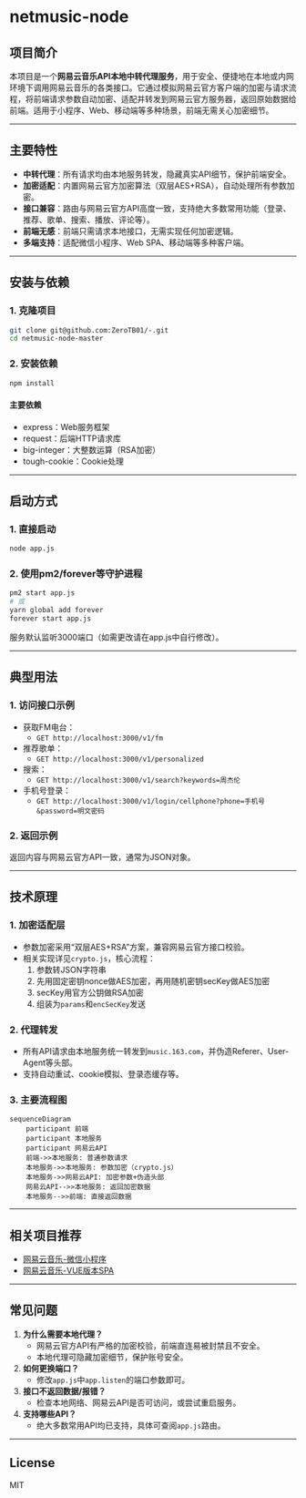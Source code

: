 # netmusic-node

## 项目简介

本项目是一个**网易云音乐API本地中转代理服务**，用于安全、便捷地在本地或内网环境下调用网易云音乐的各类接口。它通过模拟网易云官方客户端的加密与请求流程，将前端请求参数自动加密、适配并转发到网易云官方服务器，返回原始数据给前端。适用于小程序、Web、移动端等多种场景，前端无需关心加密细节。

---

## 主要特性
- **中转代理**：所有请求均由本地服务转发，隐藏真实API细节，保护前端安全。
- **加密适配**：内置网易云官方加密算法（双层AES+RSA），自动处理所有参数加密。
- **接口兼容**：路由与网易云官方API高度一致，支持绝大多数常用功能（登录、推荐、歌单、搜索、播放、评论等）。
- **前端无感**：前端只需请求本地接口，无需实现任何加密逻辑。
- **多端支持**：适配微信小程序、Web SPA、移动端等多种客户端。

---

## 安装与依赖

### 1. 克隆项目
```bash
git clone git@github.com:ZeroTB01/-.git
cd netmusic-node-master
```

### 2. 安装依赖
```bash
npm install
```

#### 主要依赖
- express：Web服务框架
- request：后端HTTP请求库
- big-integer：大整数运算（RSA加密）
- tough-cookie：Cookie处理

---

## 启动方式

### 1. 直接启动
```bash
node app.js
```

### 2. 使用pm2/forever等守护进程
```bash
pm2 start app.js
# 或
yarn global add forever
forever start app.js
```

服务默认监听3000端口（如需更改请在app.js中自行修改）。

---

## 典型用法

### 1. 访问接口示例

- 获取FM电台：
  - `GET http://localhost:3000/v1/fm`
- 推荐歌单：
  - `GET http://localhost:3000/v1/personalized`
- 搜索：
  - `GET http://localhost:3000/v1/search?keywords=周杰伦`
- 手机号登录：
  - `GET http://localhost:3000/v1/login/cellphone?phone=手机号&password=明文密码`

### 2. 返回示例
返回内容与网易云官方API一致，通常为JSON对象。

---

## 技术原理

### 1. 加密适配层
- 参数加密采用“双层AES+RSA”方案，兼容网易云官方接口校验。
- 相关实现详见`crypto.js`，核心流程：
  1. 参数转JSON字符串
  2. 先用固定密钥nonce做AES加密，再用随机密钥secKey做AES加密
  3. secKey用官方公钥做RSA加密
  4. 组装为`params`和`encSecKey`发送

### 2. 代理转发
- 所有API请求由本地服务统一转发到`music.163.com`，并伪造Referer、User-Agent等头部。
- 支持自动重试、cookie模拟、登录态缓存等。

### 3. 主要流程图
```mermaid
sequenceDiagram
    participant 前端
    participant 本地服务
    participant 网易云API
    前端->>本地服务: 普通参数请求
    本地服务->>本地服务: 参数加密（crypto.js）
    本地服务->>网易云API: 加密参数+伪造头部
    网易云API-->>本地服务: 返回加密数据
    本地服务-->>前端: 直接返回数据
```

---

## 相关项目推荐
- [网易云音乐-微信小程序](https://github.com/sqaiyan/NeteaseMusicWxMiniApp)
- [网易云音乐-VUE版本SPA](https://github.com/sqaiyan/neteasemusic)

---

## 常见问题

1. **为什么需要本地代理？**
   - 网易云官方API有严格的加密校验，前端直连易被封禁且不安全。
   - 本地代理可隐藏加密细节，保护账号安全。
2. **如何更换端口？**
   - 修改`app.js`中`app.listen`的端口参数即可。
3. **接口不返回数据/报错？**
   - 检查本地网络、网易云API是否可访问，或尝试重启服务。
4. **支持哪些API？**
   - 绝大多数常用API均已支持，具体可查阅`app.js`路由。

---

## License

MIT
